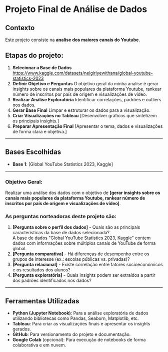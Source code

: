# Projeto Final de Análise de Dados

## Contexto  
Este projeto consiste na **analise dos maiores canais do Youtube**.  

## Etapas do projeto:
1. **Selecionar a Base de Dados** https://www.kaggle.com/datasets/nelgiriyewithana/global-youtube-statistics-2023
2. **Definir Objetivo e Perguntas**  O objetivo geral da minha analise é gerar insights sobre os canais mais populares da plataforma Youtube, rankear número de inscritos por país de origem e visualizações de vídeo.
3. **Realizar Análise Exploratória**  Identificar correlações, padrões e outliers nos dados.
4. **Gerar Base Final**  Limpar e estruturar os dados para a visualização.
5. **Criar Visualizações no Tableau**  [Desenvolver gráficos que sintetizem os principais insights.]
6. **Preparar Apresentação Final**  [Apresentar o tema, dados e visualizações de forma clara e objetiva.]

---

## Bases Escolhidas  
- **Base 1**: [Global YouTube Statistics 2023, Kaggle]  


---
 
### Objetivo Geral:
Realizar uma análise dos dados com o objetivo de **[gerar insights sobre os canais mais populares da plataforma Youtube, rankear número de inscritos por país de origem e visualizações de vídeo]**.  

### As perguntas norteadoras deste projeto são:  
1. **[Pergunta sobre o perfil dos dados]** - Quais são as principais características da base de dados selecionada?  
A base de dados "Global YouTube Statistics 2023, Kaggle" contem dados com informações sobre múltiplos canais de YouTube de forma global.
2. **[Pergunta comparativa]** - Há diferenças de desempenho entre os grupos de interesse (ex.: escolas públicas vs. privadas)?  
3. **[Pergunta relacional]** - Existe correlação entre fatores socioeconômicos e os resultados dos alunos?  
4. **[Pergunta exploratória]** - Quais insights podem ser extraídos a partir dos padrões identificados nos dados?

---

## Ferramentas Utilizadas  
- **Python (Jupyter Notebook)**: Para a análise exploratória de dados utilizando bibliotecas como Pandas, Seaborn, Matplotlib, etc.  
- **Tableau**: Para criar as visualizações finais e apresentar os insights gerados.  
- **GitHub**: Para versionamento do projeto e documentação.  
- **Google Colab** (opcional): Para execução de notebooks de forma colaborativa e em nuvem.  
